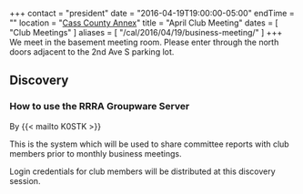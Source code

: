 +++
contact = "president"
date = "2016-04-19T19:00:00-05:00"
endTime = ""
location = "[Cass County Annex](/places/cass-county-annex/)"
title = "April Club Meeting"
dates = [ "Club Meetings" ]
aliases = [ "/cal/2016/04/19/business-meeting/" ]
+++
We meet in the basement meeting room. Please enter through the north
doors adjacent to the 2nd Ave S parking lot.

## Discovery

### How to use the RRRA Groupware Server
By {{< mailto K0STK >}}

This is the system which will be used to share committee reports with
club members prior to monthly business meetings.

Login credentials for club members will be distributed at this discovery
session. 
